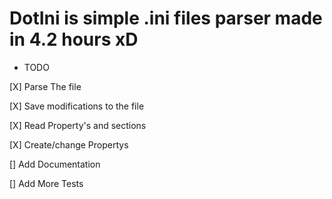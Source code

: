 # DotIni is simple .ini files parser made in 4.2 hours xD

* TODO 

[X] Parse The file

[X] Save modifications to the file

[X] Read Property's and sections

[X] Create/change Propertys

[] Add Documentation

[] Add More Tests